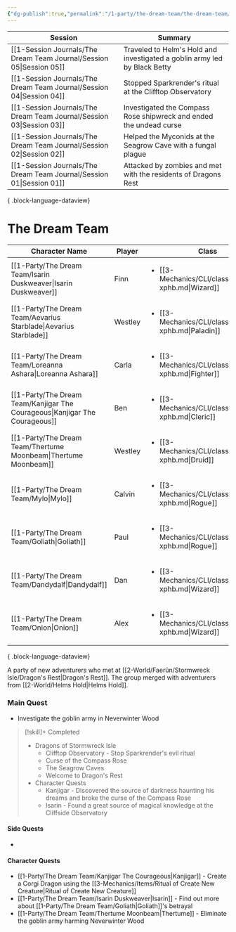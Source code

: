 ```yaml
---
{"dg-publish":true,"permalink":"/1-party/the-dream-team/the-dream-team/","created":"2025-03-14T23:40:36.437-04:00","updated":"2025-04-01T12:29:58.841-04:00"}
---
```



| Session                                                                 | Summary                                                                   |
| ----------------------------------------------------------------------- | ------------------------------------------------------------------------- |
| [[1-Session Journals/The Dream Team Journal/Session 05\|Session 05]] | Traveled to Helm's Hold and investigated a goblin army led by Black Betty |
| [[1-Session Journals/The Dream Team Journal/Session 04\|Session 04]] | Stopped Sparkrender's ritual at the Clifftop Observatory                  |
| [[1-Session Journals/The Dream Team Journal/Session 03\|Session 03]] | Investigated the Compass Rose shipwreck and ended the undead curse        |
| [[1-Session Journals/The Dream Team Journal/Session 02\|Session 02]] | Helped the Myconids at the Seagrow Cave with a fungal plague              |
| [[1-Session Journals/The Dream Team Journal/Session 01\|Session 01]] | Attacked by zombies and met with the residents of Dragons Rest            |

{ .block-language-dataview}

# The Dream Team
| Character Name                                                                 | Player  | Class                                                                   | Race                         | level |
| ------------------------------------------------------------------------------ | ------- | ----------------------------------------------------------------------- | ---------------------------- | ----- |
| [[1-Party/The Dream Team/Isarin Duskweaver\|Isarin Duskweaver]]             | Finn    | <ul><li>[[3-Mechanics/CLI/classes/wizard-xphb.md\\|Wizard]]</li></ul>   | <ul><li>High Elf</li></ul>   | 3     |
| [[1-Party/The Dream Team/Aevarius Starblade\|Aevarius Starblade]]           | Westley | <ul><li>[[3-Mechanics/CLI/classes/paladin-xphb.md\\|Paladin]]</li></ul> | <ul><li>Human</li></ul>      | 3     |
| [[1-Party/The Dream Team/Loreanna Ashara\|Loreanna Ashara]]                 | Carla   | <ul><li>[[3-Mechanics/CLI/classes/fighter-xphb.md\\|Fighter]]</li></ul> | <ul><li>Wood Elf</li></ul>   | 3     |
| [[1-Party/The Dream Team/Kanjigar The Courageous\|Kanjigar The Courageous]] | Ben     | <ul><li>[[3-Mechanics/CLI/classes/cleric-xphb.md\\|Cleric]]</li></ul>   | <ul><li>Dwarf</li></ul>      | 3     |
| [[1-Party/The Dream Team/Thertume Moonbeam\|Thertume Moonbeam]]             | Westley | <ul><li>[[3-Mechanics/CLI/classes/druid-xphb.md\\|Druid]]</li></ul>     | <ul><li>Dragonborn</li></ul> | 3     |
| [[1-Party/The Dream Team/Mylo\|Mylo]]                                       | Calvin  | <ul><li>[[3-Mechanics/CLI/classes/rogue-xphb.md\\|Rogue]]</li></ul>     | <ul><li>Halfling</li></ul>   | 2     |
| [[1-Party/The Dream Team/Goliath\|Goliath]]                                 | Paul    | <ul><li>[[3-Mechanics/CLI/classes/rogue-xphb.md\\|Rogue]]</li></ul>     | <ul><li>Half-Elf</li></ul>   | 2     |
| [[1-Party/The Dream Team/Dandydalf\|Dandydalf]]                             | Dan     | <ul><li>[[3-Mechanics/CLI/classes/wizard-xphb.md\\|Wizard]]</li></ul>   | <ul><li>High Elf</li></ul>   | 2     |
| [[1-Party/The Dream Team/Onion\|Onion]]                                     | Alex    | <ul><li>[[3-Mechanics/CLI/classes/wizard-xphb.md\\|Wizard]]</li></ul>   | <ul><li>Human</li></ul>      | 2     |

{ .block-language-dataview}

A party of new adventurers who met at [[2-World/Faerûn/Stormwreck Isle/Dragon's Rest\|Dragon's Rest]]. The group merged with adventurers from [[2-World/Helms Hold\|Helms Hold]].

### Main Quest
- Investigate the goblin army in Neverwinter Wood

> [!skill]+ Completed
>- Dragons of Stormwreck Isle
>	- Clifftop Observatory - Stop Sparkrender's evil ritual
>	- Curse of the Compass Rose
>	- The Seagrow Caves
>	- Welcome to Dragon's Rest
> - Character Quests
> 	- Kanjigar - Discovered the source of darkness haunting his dreams and broke the curse of the Compass Rose
>	- Isarin - Found a great source of magical knowledge at the Cliffside Observatory


#### Side Quests
- 

#### Character Quests
- [[1-Party/The Dream Team/Kanjigar The Courageous\|Kanjigar]] - Create a Corgi Dragon using the [[3-Mechanics/Items/Ritual of Create New Creature\|Ritual of Create New Creature]]
- [[1-Party/The Dream Team/Isarin Duskweaver\|Isarin]] - Find out more about [[1-Party/The Dream Team/Goliath\|Goliath]]'s betrayal
- [[1-Party/The Dream Team/Thertume Moonbeam\|Thertume]] - Eliminate the goblin army harming Neverwinter Wood
